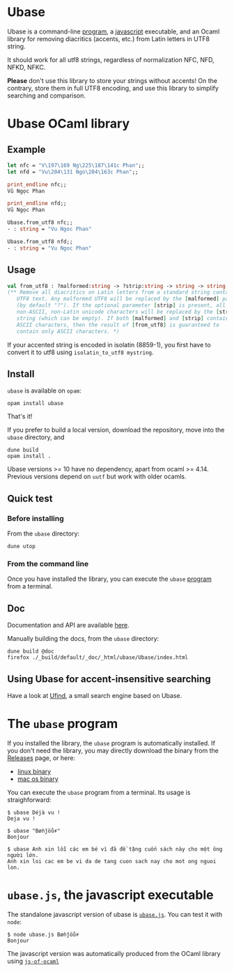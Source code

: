 # Ubase

Ubase is a command-line [program](#the-ubase-program), a [javascript](#ubasejs-the-javascript-executable) executable, and an Ocaml
library for removing diacritics (accents, etc.) from Latin letters in
UTF8 string.

It should work for all utf8 strings, regardless of normalization NFC,
NFD, NFKD, NFKC.

__Please__ don't use this library to store your strings without
accents! On the contrary, store them in full UTF8 encoding, and use
this library to simplify searching and comparison.

# Ubase OCaml library

## Example

```ocaml
let nfc = "V\197\169 Ng\225\187\141c Phan";;
let nfd = "Vu\204\131 Ngo\204\163c Phan";;

print_endline nfc;;
Vũ Ngọc Phan

print_endline nfd;;
Vũ Ngọc Phan

Ubase.from_utf8 nfc;;
- : string = "Vu Ngoc Phan"

Ubase.from_utf8 nfd;;
- : string = "Vu Ngoc Phan"
```

## Usage

```ocaml
val from_utf8 : ?malformed:string -> ?strip:string -> string -> string
(** Remove all diacritics on Latin letters from a standard string containing
   UTF8 text. Any malformed UTF8 will be replaced by the [malformed] parameter
   (by default "?"). If the optional parameter [strip] is present, all
   non-ASCII, non-Latin unicode characters will be replaced by the [strip]
   string (which can be empty). If both [malformed] and [strip] contain only
   ASCII characters, then the result of [from_utf8] is guaranteed to
   contain only ASCII characters. *)
```

If your accented string is encoded in isolatin (8859-1), you first have to
convert it to utf8 using `isolatin_to_utf8 mystring`.


## Install

`ubase` is available on `opam`:
```
opam install ubase
```
That's it!

If you prefer to build a local version, download the repository, move
into the `ubase` directory, and

```
dune build
opam install .
```

Ubase versions >= 10 have no dependency, apart from ocaml >= 4.14.
Previous versions depend on `uutf` but work with older ocamls.

## Quick test

### Before installing

From the `ubase` directory:

```
dune utop
```

### From the command line

Once you have installed the library, you can execute the `ubase`
[program](#the-ubase-program) from a terminal.

## Doc

Documentation and API are available
[here](https://sanette.github.io/ubase/docs).

Manually building the docs, from the `ubase` directory:

```
dune build @doc
firefox ./_build/default/_doc/_html/ubase/Ubase/index.html
```

## Using Ubase for accent-insensitive searching

Have a look at [Ufind](https://github.com/sanette/ufind), a small
search engine based on Ubase.

# The `ubase` program

If you installed the library, the `ubase` program is automatically
installed.  If you don't need the library, you may directly download
the binary from the
[Releases](https://github.com/sanette/ubase/releases) page, or here:

* [linux binary](https://github.com/sanette/ubase/releases/download/0.20/ubase-binary-ubuntu.zip)
* [mac os binary](https://github.com/sanette/ubase/releases/download/0.20/ubase-binary-macos.zip)

You can execute the `ubase` program from a terminal. Its usage is
straighforward:

```
$ ubase Déjà vu !
Deja vu !

$ ubase "Bøǹĵöůɍ"
Bonjour

$ ubase Anh xin lỗi các em bé vì đã đề tặng cuốn sách này cho một ông người lớn.
Anh xin loi cac em be vi da de tang cuon sach nay cho mot ong nguoi lon.

```

# `ubase.js`, the javascript executable

The standalone javascript version of ubase is [`ubase.js`](https://github.com/sanette/ubase/releases/download/0.20/ubase-js.zip). You can test it with `node`:

```
$ node ubase.js Bøǹĵöůɍ
Bonjour

```

The javascript version was automatically produced from the OCaml
library using
[`js-of-ocaml`](https://ocsigen.org/js_of_ocaml/latest/manual/overview)
